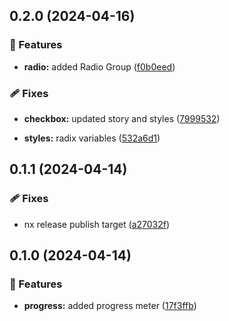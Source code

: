 ## 0.2.0 (2024-04-16)


### 🚀 Features

- **radio:** added Radio Group ([f0b0eed](https://github.com/radix-ng/primitives/commit/f0b0eed))


### 🩹 Fixes

- **checkbox:** updated story and styles ([7999532](https://github.com/radix-ng/primitives/commit/7999532))

- **styles:** radix variables ([532a6d1](https://github.com/radix-ng/primitives/commit/532a6d1))

## 0.1.1 (2024-04-14)


### 🩹 Fixes

- nx release publish target ([a27032f](https://github.com/radix-ng/primitives/commit/a27032f))

## 0.1.0 (2024-04-14)


### 🚀 Features

- **progress:** added progress meter ([17f3ffb](https://github.com/radix-ng/primitives/commit/17f3ffb))